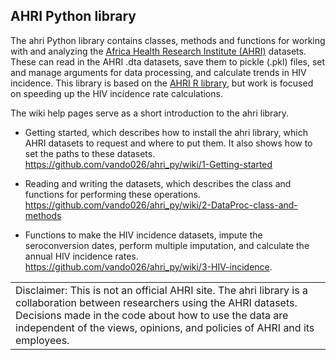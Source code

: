 ## AHRI Python library

The ahri Python library contains classes, methods and functions for
working with and analyzing the [Africa Health Research Institute
(AHRI)](https://www.ahri.org/research/#research-department) datasets.
These can read in the AHRI .dta datasets, save them to pickle (.pkl)
files, set and manage arguments for data processing, and calculate
trends in HIV incidence. This library is based on the [AHRI R
library](https://github.com/vando026/ahri), but work is focused on
speeding up the HIV incidence rate calculations.

The wiki help pages serve as a short introduction to the ahri library.

-   Getting started, which describes how to install the ahri library,
    which AHRI datasets to request and where to put them. It also shows
    how to set the paths to these datasets.
    <https://github.com/vando026/ahri_py/wiki/1-Getting-started>

-   Reading and writing the datasets, which describes the class and
    functions for performing these operations.
    <https://github.com/vando026/ahri_py/wiki/2-DataProc-class-and-methods>

-   Functions to make the HIV incidence datasets, impute the
    seroconversion dates, perform multiple imputation, and calculate
    the annual HIV incidence rates.
    <https://github.com/vando026/ahri_py/wiki/3-HIV-incidence>.


|                                                                                                                                                                                                                                                                        |
|------------------------------------------------------------------------------------------------------------------------------------------------------------------------------------------------------------------------------------------------------------------------|
| Disclaimer: This is not an official AHRI site. The ahri library is a collaboration between researchers using the AHRI datasets. Decisions made in the code about how to use the data are independent of the views, opinions, and policies of AHRI and its employees. |

